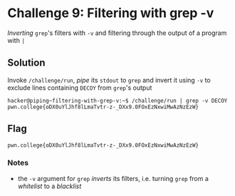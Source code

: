 # Challenge 9: Filtering with grep -v
_Inverting_ `grep`'s filters with `-v` and filtering through the output of a program with `|`
## Solution
Invoke `/challenge/run`, _pipe_ its `stdout` to `grep` and invert it using `-v` to exclude lines containing `DECOY` from `grep`'s output
```
hacker@piping~filtering-with-grep-v:~$ /challenge/run | grep -v DECOY
pwn.college{oDX0uYlJhf8lLmaTvtr-z-_DXx9.0FOxEzNxwiMwAzNzEzW}
```

## Flag
`pwn.college{oDX0uYlJhf8lLmaTvtr-z-_DXx9.0FOxEzNxwiMwAzNzEzW}`
### Notes
- the `-v` argument for `grep` _inverts_ its filters, i.e. turning `grep` from a _whitelist_ to a _blacklist_